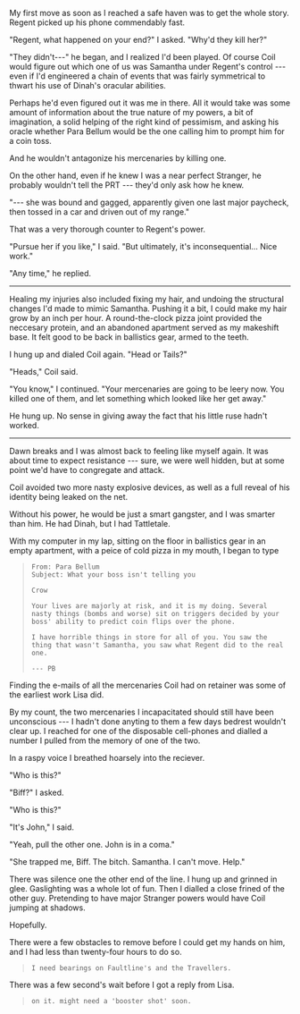 My first move as soon as I reached a safe haven was to get the whole story. Regent picked up his
phone commendably fast.

"Regent, what happened on your end?" I asked. "Why'd they kill her?"

"They didn't---" he began, and I realized I'd been played. Of course Coil would figure out which one
of us was Samantha under Regent's control --- even if I'd engineered a chain of events that was fairly
symmetrical to thwart his use of Dinah's oracular abilities.

Perhaps he'd even figured out it was me in there. All it would take was some amount of information
about the true nature of my powers, a bit of imagination, a solid helping of the right kind of
pessimism, and asking his oracle whether Para Bellum would be the one calling him to prompt him for a coin toss.

And he wouldn't antagonize his mercenaries by killing one.

On the other hand, even if he knew I was a near perfect Stranger, he probably wouldn't tell the PRT ---
they'd only ask how he knew.

"--- she was bound and gagged, apparently given one last major paycheck, then tossed in a car and driven out
of my range."

That was a very thorough counter to Regent's power.

"Pursue her if you like," I said. "But ultimately, it's inconsequential... Nice work."

"Any time," he replied.

----

Healing my injuries also included fixing my hair, and undoing the structural changes I'd 
made to mimic Samantha. Pushing it a bit, I could make my hair grow by an inch per hour.
A round-the-clock pizza joint provided the neccesary protein, and an abandoned apartment
served as my makeshift base. It felt good to be back in ballistics gear, armed to the teeth.

I hung up and dialed Coil again. "Head or Tails?"

"Heads," Coil said.

"You know," I continued. "Your mercenaries are going to be leery now. You killed one of them,
and let something which looked like her get away."

He hung up. No sense in giving away the fact that his little ruse hadn't worked.

----

Dawn breaks and I was almost back to feeling like myself again. It was about time to expect
resistance --- sure, we were well hidden, but at some point we'd have to congregate
and attack.

Coil avoided two more nasty explosive devices, as well as a full reveal of his identity
being leaked on the net.

Without his power, he would be just a smart gangster, and I was smarter than him. He had Dinah,
but I had Tattletale.

With my computer in my lap, sitting on the floor in ballistics gear in an empty apartment,
with a peice of cold pizza in my mouth, I began to type

> ~~~
> From: Para Bellum
> Subject: What your boss isn't telling you
>
> Crow
>
> Your lives are majorly at risk, and it is my doing. Several
> nasty things (bombs and worse) sit on triggers decided by your
> boss' ability to predict coin flips over the phone.
>
> I have horrible things in store for all of you. You saw the
> thing that wasn't Samantha, you saw what Regent did to the real
> one.
>
> --- PB
> ~~~

Finding the e-mails of all the mercenaries Coil had on retainer was some of the earliest
work Lisa did.

By my count, the two mercenaries I incapacitated should still have been unconscious --- I hadn't
done anyting to them a few days bedrest wouldn't clear up. I reached for one of the disposable
cell-phones and dialled a number I pulled from the memory of one of the two.

In a raspy voice I breathed hoarsely into the reciever.

"Who is this?"

"Biff?" I asked.

"Who is this?"

"It's John," I said.

"Yeah, pull the other one. John is in a coma."

"She trapped me, Biff. The bitch. Samantha. I can't move. Help."

There was silence one the other end of the line. I hung up and grinned in
glee. Gaslighting was a whole lot of fun. Then I dialled a close frined of the other
guy. Pretending to have major Stranger powers would have Coil jumping at shadows.

Hopefully.

There were a few obstacles to remove before I could get my hands on him, and I had
less than twenty-four hours to do so.

> ~~~
> I need bearings on Faultline's and the Travellers.
> ~~~

There was a few second's wait before I got a reply from Lisa.

> ~~~
> on it. might need a 'booster shot' soon.
> ~~~
